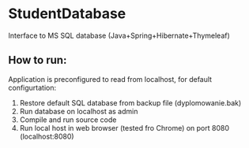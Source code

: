 # StudentDatabase
Interface to MS SQL database (Java+Spring+Hibernate+Thymeleaf)

## How to run:

Application is preconfigured to read from localhost, for default configurtation:
1. Restore default SQL database from backup file (dyplomowanie.bak)
2. Run database on localhost as admin
3. Compile and run source code
4. Run local host in web browser (tested fro Chrome) on port 8080 (localhost:8080)


